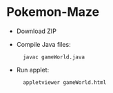# Pokemon-Maze

* Download ZIP

* Compile Java files:

        javac gameWorld.java

* Run applet:

        appletviewer gameWorld.html
